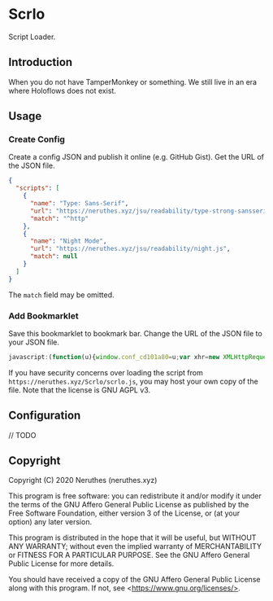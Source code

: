 # Scrlo

Script Loader.

## Introduction

When you do not have TamperMonkey or something. We still live in an era where Holoflows does not exist.

## Usage

### Create Config

Create a config JSON and publish it online (e.g. GitHub Gist). Get the URL of the JSON file.

```json
{
  "scripts": [
    {
      "name": "Type: Sans-Serif",
      "url": "https://neruthes.xyz/jsu/readability/type-strong-sansserif.js",
      "match": "^http"
    },
    {
      "name": "Night Mode",
      "url": "https://neruthes.xyz/jsu/readability/night.js",
      "match": null
    }
  ]
}
```

The `match` field may be omitted.

### Add Bookmarklet

Save this bookmarklet to bookmark bar. Change the URL of the JSON file to your JSON file.

```javascript
javascript:(function(u){window.conf_cd101a80=u;var xhr=new XMLHttpRequest();xhr.open('GET','//neruthes.xyz/Scrlo/scrlo.js');xhr.onload=function(){eval(xhr.responseText)};xhr.send()})('https://example.com/my-config.json')
```

If you have security concerns over loading the script from `https://neruthes.xyz/Scrlo/scrlo.js`, you may host your own copy of the file. Note that the license is GNU AGPL v3.

## Configuration

// TODO

## Copyright

Copyright (C) 2020 Neruthes (neruthes.xyz)

This program is free software: you can redistribute it and/or modify
it under the terms of the GNU Affero General Public License as published
by the Free Software Foundation, either version 3 of the License, or
(at your option) any later version.

This program is distributed in the hope that it will be useful,
but WITHOUT ANY WARRANTY; without even the implied warranty of
MERCHANTABILITY or FITNESS FOR A PARTICULAR PURPOSE.  See the
GNU Affero General Public License for more details.

You should have received a copy of the GNU Affero General Public License
along with this program.  If not, see \<https://www.gnu.org/licenses/>.

